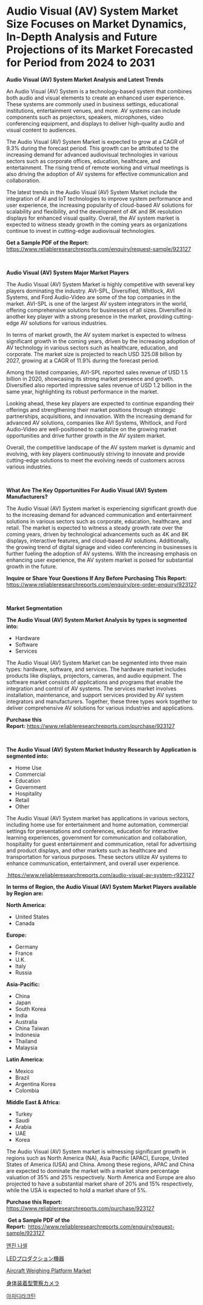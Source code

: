 <p><h1>Audio Visual (AV) System Market Size Focuses on Market Dynamics, In-Depth Analysis and Future Projections of its Market Forecasted for Period from 2024 to 2031</h1></p><p><strong>Audio Visual (AV) System Market Analysis and Latest Trends</strong></p>
<p><p>An Audio Visual (AV) System is a technology-based system that combines both audio and visual elements to create an enhanced user experience. These systems are commonly used in business settings, educational institutions, entertainment venues, and more. AV systems can include components such as projectors, speakers, microphones, video conferencing equipment, and displays to deliver high-quality audio and visual content to audiences.</p><p>The Audio Visual (AV) System Market is expected to grow at a CAGR of 9.3% during the forecast period. This growth can be attributed to the increasing demand for advanced audiovisual technologies in various sectors such as corporate offices, education, healthcare, and entertainment. The rising trend of remote working and virtual meetings is also driving the adoption of AV systems for effective communication and collaboration.</p><p>The latest trends in the Audio Visual (AV) System Market include the integration of AI and IoT technologies to improve system performance and user experience, the increasing popularity of cloud-based AV solutions for scalability and flexibility, and the development of 4K and 8K resolution displays for enhanced visual quality. Overall, the AV system market is expected to witness steady growth in the coming years as organizations continue to invest in cutting-edge audiovisual technologies.</p></p>
<p><strong>Get a Sample PDF of the Report:&nbsp;</strong> <a href="https://www.reliableresearchreports.com/enquiry/request-sample/923127">https://www.reliableresearchreports.com/enquiry/request-sample/923127</a></p>
<p>&nbsp;</p>
<p><strong>Audio Visual (AV) System Major Market Players</strong></p>
<p><p>The Audio Visual (AV) System Market is highly competitive with several key players dominating the industry. AVI-SPL, Diversified, Whitlock, AVI Systems, and Ford Audio-Video are some of the top companies in the market. AVI-SPL is one of the largest AV system integrators in the world, offering comprehensive solutions for businesses of all sizes. Diversified is another key player with a strong presence in the market, providing cutting-edge AV solutions for various industries.</p><p>In terms of market growth, the AV system market is expected to witness significant growth in the coming years, driven by the increasing adoption of AV technology in various sectors such as healthcare, education, and corporate. The market size is projected to reach USD 325.08 billion by 2027, growing at a CAGR of 11.9% during the forecast period.</p><p>Among the listed companies, AVI-SPL reported sales revenue of USD 1.5 billion in 2020, showcasing its strong market presence and growth. Diversified also reported impressive sales revenue of USD 1.2 billion in the same year, highlighting its robust performance in the market.</p><p>Looking ahead, these key players are expected to continue expanding their offerings and strengthening their market positions through strategic partnerships, acquisitions, and innovation. With the increasing demand for advanced AV solutions, companies like AVI Systems, Whitlock, and Ford Audio-Video are well-positioned to capitalize on the growing market opportunities and drive further growth in the AV system market. </p><p>Overall, the competitive landscape of the AV system market is dynamic and evolving, with key players continuously striving to innovate and provide cutting-edge solutions to meet the evolving needs of customers across various industries.</p></p>
<p>&nbsp;</p>
<p><strong>What Are The Key Opportunities For Audio Visual (AV) System Manufacturers?</strong></p>
<p><p>The Audio Visual (AV) System market is experiencing significant growth due to the increasing demand for advanced communication and entertainment solutions in various sectors such as corporate, education, healthcare, and retail. The market is expected to witness a steady growth rate over the coming years, driven by technological advancements such as 4K and 8K displays, interactive features, and cloud-based AV solutions. Additionally, the growing trend of digital signage and video conferencing in businesses is further fueling the adoption of AV systems. With the increasing emphasis on enhancing user experience, the AV system market is poised for substantial growth in the future.</p></p>
<p><strong>Inquire or Share Your Questions If Any Before Purchasing This Report:</strong> <a href="https://www.reliableresearchreports.com/enquiry/pre-order-enquiry/923127">https://www.reliableresearchreports.com/enquiry/pre-order-enquiry/923127</a></p>
<p>&nbsp;</p>
<p><strong>Market Segmentation</strong></p>
<p><strong>The Audio Visual (AV) System Market Analysis by types is segmented into:</strong></p>
<p><ul><li>Hardware</li><li>Software</li><li>Services</li></ul></p>
<p><p>The Audio Visual (AV) System Market can be segmented into three main types: hardware, software, and services. The hardware market includes products like displays, projectors, cameras, and audio equipment. The software market consists of applications and programs that enable the integration and control of AV systems. The services market involves installation, maintenance, and support services provided by AV system integrators and manufacturers. Together, these three types work together to deliver comprehensive AV solutions for various industries and applications.</p></p>
<p><strong>Purchase this Report:&nbsp;</strong><a href="https://www.reliableresearchreports.com/purchase/923127">https://www.reliableresearchreports.com/purchase/923127</a></p>
<p>&nbsp;</p>
<p><strong>The Audio Visual (AV) System Market Industry Research by Application is segmented into:</strong></p>
<p><ul><li>Home Use</li><li>Commercial</li><li>Education</li><li>Government</li><li>Hospitality</li><li>Retail</li><li>Other</li></ul></p>
<p><p>The Audio Visual (AV) System market has applications in various sectors, including home use for entertainment and home automation, commercial settings for presentations and conferences, education for interactive learning experiences, government for communication and collaboration, hospitality for guest entertainment and communication, retail for advertising and product displays, and other markets such as healthcare and transportation for various purposes. These sectors utilize AV systems to enhance communication, entertainment, and overall user experience.</p></p>
<p><a href="https://www.reliableresearchreports.com/audio-visual-av-system-r923127">&nbsp;https://www.reliableresearchreports.com/audio-visual-av-system-r923127</a></p>
<p><strong>In terms of Region, the Audio Visual (AV) System Market Players available by Region are:</strong></p>
<p>
    <p> <strong> North America: </strong>
        <ul>
            <li>United States</li>
            <li>Canada</li>
        </ul>
        </p> 
    <p> <strong> Europe: </strong>
        <ul>
            <li>Germany</li>
            <li>France</li>
            <li>U.K.</li>
            <li>Italy</li>
            <li>Russia</li>
        </ul>
        </p> 
    <p> <strong> Asia-Pacific: </strong>
        <ul>
            <li>China</li>
            <li>Japan</li>
            <li>South Korea</li>
            <li>India</li>
            <li>Australia</li>
            <li>China Taiwan</li>
            <li>Indonesia</li>
            <li>Thailand</li>
            <li>Malaysia</li>
        </ul>
        </p> 
    <p> <strong> Latin America: </strong>
        <ul>
            <li>Mexico</li>
            <li>Brazil</li>
            <li>Argentina Korea</li>
            <li>Colombia</li>
        </ul>
        </p> 
    <p> <strong> Middle East & Africa: </strong>
        <ul>
            <li>Turkey</li>
            <li>Saudi</li>
            <li>Arabia</li>
            <li>UAE</li>
            <li>Korea</li>
        </ul>
    </p>
    </p>
<p><p>The Audio Visual (AV) System market is witnessing significant growth in regions such as North America (NA), Asia Pacific (APAC), Europe, United States of America (USA) and China. Among these regions, APAC and China are expected to dominate the market with a market share percentage valuation of 35% and 25% respectively. North America and Europe are also projected to have a substantial market share of 20% and 15% respectively, while the USA is expected to hold a market share of 5%.</p></p>
<p><strong>Purchase this Report: </strong><a href="https://www.reliableresearchreports.com/purchase/923127">https://www.reliableresearchreports.com/purchase/923127</a></p>
<p>&nbsp;<strong>Get a Sample PDF of the Report:&nbsp;&nbsp;</strong><a href="https://www.reliableresearchreports.com/enquiry/request-sample/923127">https://www.reliableresearchreports.com/enquiry/request-sample/923127</a></p>
<p><strong></strong></p>
<p><p><a href="https://medium.com/@pepo3k/%EC%97%94%EC%A7%84-%EB%82%98%EC%9D%B4%EC%A0%88-%EC%8B%9C%EC%9E%A5-%EA%B2%BD%EC%9F%81-%EB%B6%84%EC%84%9D-%EC%8B%9C%EC%9E%A5-%EB%8F%99%ED%96%A5-%EB%B0%8F-2031%EB%85%84%EA%B9%8C%EC%A7%80%EC%9D%98-%EC%98%88%EC%B8%A1-39b739304231">엔진 나셀</a></p><p><a href="https://github.com/decker5351/Market-Research-Report-List-1/blob/main/598176461142.md">LEDプロダクション機器</a></p><p><a href="https://www.linkedin.com/pulse/aircraft-weighing-platform-market-research-report-unlocks-os5if">Aircraft Weighing Platform Market</a></p><p><a href="https://medium.com/@r.aspinall_32685/2024%E5%B9%B4%E3%81%8B%E3%82%892031%E5%B9%B4%E3%81%BE%E3%81%A7%E3%81%AE%E6%9C%9F%E9%96%93%E3%81%AE%E8%AD%A6%E5%AF%9F%E3%81%8C%E8%BA%AB%E3%81%AB%E7%9D%80%E3%81%91%E3%82%8B%E3%82%AB%E3%83%A1%E3%83%A9%E3%81%AE%E5%B8%82%E5%A0%B4%E5%88%86%E6%9E%90%E3%81%A8%E3%82%B5%E3%82%A4%E3%82%BA%E4%BA%88%E6%B8%AC-855370528cbb">身体装着型警察カメラ</a></p><p><a href="https://medium.com/@giovanileannon/%EC%95%84%EC%9E%90%EB%94%94%EB%9D%BD%ED%8B%B4-%EC%8B%9C%EC%9E%A5-%EB%B6%84%EC%84%9D-%EB%B0%8F-2024%EB%85%84%EB%B6%80%ED%84%B0-2031%EB%85%84%EA%B9%8C%EC%A7%80%EC%9D%98-%EC%98%88%EC%83%81-%EA%B7%9C%EB%AA%A8-a1217ce6385e">아자디라크틴</a></p></p>